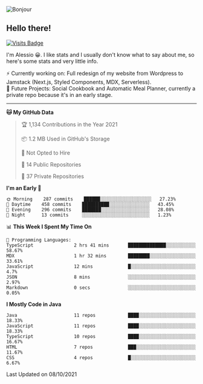 ![Bonjour](https://i.redd.it/ayih4qogh2a51.png)

## Hello there!
[![Visits Badge](https://badges.pufler.dev/visits/PandaSekh/PandaSekh)](https://alessiofranceschi.me)

I'm Alessio 😀. I like stats and I usually don't know what to say about me, so here's some stats and very little info.

⚡ Currently working on: Full redesign of my website from Wordpress to Jamstack (Next.js, Styled Components, MDX, Serverless).  
🤔 Future Projects: Social Cookbook and Automatic Meal Planner, currently a private repo because it's in an early stage.

---

<!--START_SECTION:waka-->
**🐱 My GitHub Data** 

> 🏆 1,134 Contributions in the Year 2021
 > 
> 📦 1.2 MB Used in GitHub's Storage 
 > 
> 🚫 Not Opted to Hire
 > 
> 📜 14 Public Repositories 
 > 
> 🔑 37 Private Repositories  
 > 
**I'm an Early 🐤** 

```text
🌞 Morning    287 commits    ██████░░░░░░░░░░░░░░░░░░░   27.23% 
🌆 Daytime    458 commits    ██████████░░░░░░░░░░░░░░░   43.45% 
🌃 Evening    296 commits    ███████░░░░░░░░░░░░░░░░░░   28.08% 
🌙 Night      13 commits     ░░░░░░░░░░░░░░░░░░░░░░░░░   1.23%

```


📊 **This Week I Spent My Time On** 

```text
💬 Programming Languages: 
TypeScript               2 hrs 41 mins       ██████████████░░░░░░░░░░░   58.67% 
MDX                      1 hr 32 mins        ████████░░░░░░░░░░░░░░░░░   33.61% 
JavaScript               12 mins             █░░░░░░░░░░░░░░░░░░░░░░░░   4.7% 
JSON                     8 mins              ░░░░░░░░░░░░░░░░░░░░░░░░░   2.97% 
Markdown                 0 secs              ░░░░░░░░░░░░░░░░░░░░░░░░░   0.05%

```

**I Mostly Code in Java** 

```text
Java                     11 repos            ████░░░░░░░░░░░░░░░░░░░░░   18.33% 
JavaScript               11 repos            ████░░░░░░░░░░░░░░░░░░░░░   18.33% 
TypeScript               10 repos            ████░░░░░░░░░░░░░░░░░░░░░   16.67% 
HTML                     7 repos             ███░░░░░░░░░░░░░░░░░░░░░░   11.67% 
CSS                      4 repos             █░░░░░░░░░░░░░░░░░░░░░░░░   6.67%

```



 Last Updated on 08/10/2021
<!--END_SECTION:waka-->
